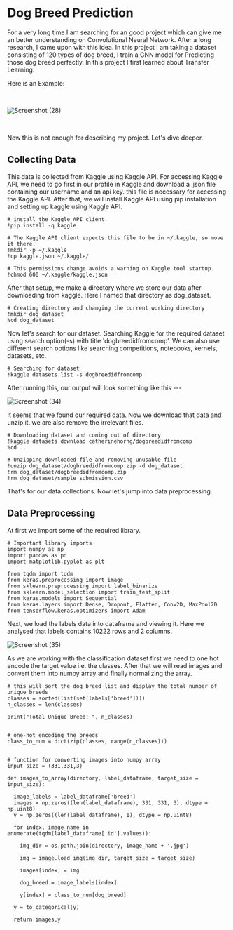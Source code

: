# Dog Breed Prediction

For a very long time I am searching for an good project which can give me an better understanding on Convolutional Neural Network. After a long research, I came upon with this idea. In this project I am taking a dataset consisting of 120 types of dog breed, I train a CNN model for Predicting those dog breed perfectly. In this project I first learned about Transfer Learning. 

Here is an Example:

<br>

![Screenshot (28)](https://user-images.githubusercontent.com/86141125/148406871-0d8dcd9a-7dc4-4d16-9c45-a0b6ce16a90a.png)

<br>

Now this is not enough for describing my project. Let's dive deeper.

Collecting Data
--------------------

This data is collected from Kaggle using Kaggle API. For accessing Kaggle API, we need to go first in our profile in Kaggle and download a .json file containing our username and an api key. this file is necessary for accessing the Kaggle API. After that, we will install Kaggle API using pip installation and setting up kaggle using Kaggle API.
```
# install the Kaggle API client.
!pip install -q kaggle

# The Kaggle API client expects this file to be in ~/.kaggle, so move it there.
!mkdir -p ~/.kaggle
!cp kaggle.json ~/.kaggle/

# This permissions change avoids a warning on Kaggle tool startup.
!chmod 600 ~/.kaggle/kaggle.json
```

After that setup, we make a directory where we store our data after downloading from kaggle. Here I named that directory as dog_dataset.

```
# Creating directory and changing the current working directory
!mkdir dog_dataset
%cd dog_dataset
```

Now let's search for our dataset. Searching Kaggle for the required dataset using search option(-s) with title 'dogbreedidfromcomp'. We can also use different search options like searching competitions, notebooks, kernels, datasets, etc.

```
# Searching for dataset
!kaggle datasets list -s dogbreedidfromcomp
```
After running this, our output will look something like this ---

![Screenshot (34)](https://user-images.githubusercontent.com/86141125/148728537-b887e8ff-94ba-41e7-a6b6-b3c6be52aa4b.png)

It seems that we found our required data. Now we download that data and unzip it. we are also remove the irrelevant files.

```
# Downloading dataset and coming out of directory
!kaggle datasets download catherinehorng/dogbreedidfromcomp
%cd ..

# Unzipping downloaded file and removing unusable file
!unzip dog_dataset/dogbreedidfromcomp.zip -d dog_dataset
!rm dog_dataset/dogbreedidfromcomp.zip
!rm dog_dataset/sample_submission.csv
```

That's for our data collections. Now let's jump into data preprocessing.

Data Preprocessing
---------------------------

At first we import some of the required library.

```
# Important library imports
import numpy as np 
import pandas as pd 
import matplotlib.pyplot as plt

from tqdm import tqdm
from keras.preprocessing import image
from sklearn.preprocessing import label_binarize
from sklearn.model_selection import train_test_split
from keras.models import Sequential
from keras.layers import Dense, Dropout, Flatten, Conv2D, MaxPool2D
from tensorflow.keras.optimizers import Adam
```

Next, we load the labels data into dataframe and viewing it. Here we analysed that labels contains 10222 rows and 2 columns.

![Screenshot (35)](https://user-images.githubusercontent.com/86141125/148729960-7f8784ff-5049-43ff-94fe-a942d507a1e3.png)

As we are working with the classification dataset first we need to one hot encode the target value i.e. the classes. After that we will read images and convert them into numpy array and finally normalizing the array.

```
# this will sort the dog breed list and display the total number of unique breeds
classes = sorted(list(set(labels['breed'])))
n_classes = len(classes)

print("Total Unique Breed: ", n_classes)


# one-hot encoding the breeds
class_to_num = dict(zip(classes, range(n_classes)))


# function for converting images into numpy array
input_size = (331,331,3)

def images_to_array(directory, label_dataframe, target_size = input_size):

  image_labels = label_dataframe['breed']
  images = np.zeros((len(label_dataframe), 331, 331, 3), dtype = np.uint8)
  y = np.zeros((len(label_dataframe), 1), dtype = np.uint8)

  for index, image_name in enumerate(tqdm(label_dataframe['id'].values)):

    img_dir = os.path.join(directory, image_name + '.jpg')

    img = image.load_img(img_dir, target_size = target_size)

    images[index] = img

    dog_breed = image_labels[index]

    y[index] = class_to_num[dog_breed]

  y = to_categorical(y)

  return images,y
  ```
